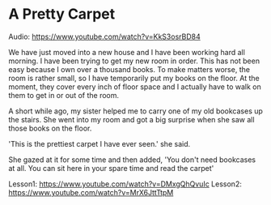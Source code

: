 # A Pretty Carpet

Audio: https://www.youtube.com/watch?v=KkS3osrBD84

We have just moved into a new house and I have been working hard all morning. I have been trying to get my new room in order. This has not been easy because I own over a thousand books. To make matters worse, the room is rather small, so I have temporarily put my books on the floor. At the moment, they cover every inch of floor space and I actually have to walk on them to get in or out of the room.

A short while ago, my sister helped me to carry one of my old bookcases up the stairs. She went into my room and got a big surprise when she saw all those books on the floor.

'This is the prettiest carpet I have ever seen.' she said.

She gazed at it for some time and then added, 'You don't need bookcases at all. You can sit here in your spare time and read the carpet'

Lesson1: https://www.youtube.com/watch?v=DMxgQhQvuIc
Lesson2: https://www.youtube.com/watch?v=MrX6JttTtpM
